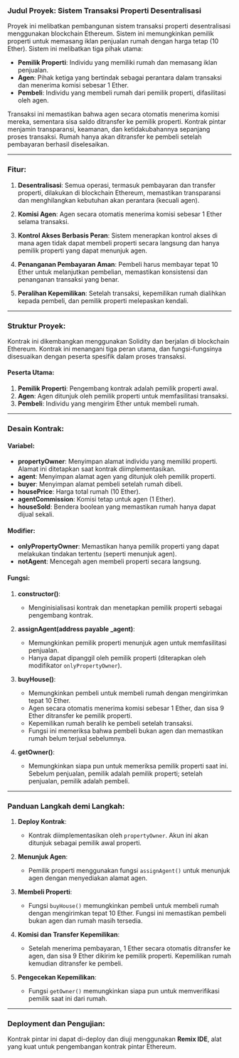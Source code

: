 ### Judul Proyek: Sistem Transaksi Properti Desentralisasi 

Proyek ini melibatkan pembangunan sistem transaksi properti desentralisasi menggunakan blockchain Ethereum. Sistem ini memungkinkan pemilik properti untuk memasang iklan penjualan rumah dengan harga tetap (10 Ether). Sistem ini melibatkan tiga pihak utama:
- **Pemilik Properti**: Individu yang memiliki rumah dan memasang iklan penjualan.
- **Agen**: Pihak ketiga yang bertindak sebagai perantara dalam transaksi dan menerima komisi sebesar 1 Ether.
- **Pembeli**: Individu yang membeli rumah dari pemilik properti, difasilitasi oleh agen.

Transaksi ini memastikan bahwa agen secara otomatis menerima komisi mereka, sementara sisa saldo ditransfer ke pemilik properti. Kontrak pintar menjamin transparansi, keamanan, dan ketidakubahannya sepanjang proses transaksi. Rumah hanya akan ditransfer ke pembeli setelah pembayaran berhasil diselesaikan.

---

### Fitur:

1. **Desentralisasi**: Semua operasi, termasuk pembayaran dan transfer properti, dilakukan di blockchain Ethereum, memastikan transparansi dan menghilangkan kebutuhan akan perantara (kecuali agen).  

2. **Komisi Agen**: Agen secara otomatis menerima komisi sebesar 1 Ether selama transaksi.  

3. **Kontrol Akses Berbasis Peran**: Sistem menerapkan kontrol akses di mana agen tidak dapat membeli properti secara langsung dan hanya pemilik properti yang dapat menunjuk agen.

4. **Penanganan Pembayaran Aman**: Pembeli harus membayar tepat 10 Ether untuk melanjutkan pembelian, memastikan konsistensi dan penanganan transaksi yang benar.

5. **Peralihan Kepemilikan**: Setelah transaksi, kepemilikan rumah dialihkan kepada pembeli, dan pemilik properti melepaskan kendali.

---

### Struktur Proyek:

Kontrak ini dikembangkan menggunakan Solidity dan berjalan di blockchain Ethereum. Kontrak ini menangani tiga peran utama, dan fungsi-fungsinya disesuaikan dengan peserta spesifik dalam proses transaksi.

#### Peserta Utama:
1. **Pemilik Properti**: Pengembang kontrak adalah pemilik properti awal.
2. **Agen**: Agen ditunjuk oleh pemilik properti untuk memfasilitasi transaksi.
3. **Pembeli**: Individu yang mengirim Ether untuk membeli rumah.

---

### Desain Kontrak:

#### Variabel:

- **propertyOwner**: Menyimpan alamat individu yang memiliki properti. Alamat ini ditetapkan saat kontrak diimplementasikan.
- **agent**: Menyimpan alamat agen yang ditunjuk oleh pemilik properti.
- **buyer**: Menyimpan alamat pembeli setelah rumah dibeli.
- **housePrice**: Harga total rumah (10 Ether).
- **agentCommission**: Komisi tetap untuk agen (1 Ether).
- **houseSold**: Bendera boolean yang memastikan rumah hanya dapat dijual sekali.

#### Modifier:

- **onlyPropertyOwner**: Memastikan hanya pemilik properti yang dapat melakukan tindakan tertentu (seperti menunjuk agen).
- **notAgent**: Mencegah agen membeli properti secara langsung.

#### Fungsi:

1. **constructor()**: 
   - Menginisialisasi kontrak dan menetapkan pemilik properti sebagai pengembang kontrak.

2. **assignAgent(address payable _agent)**:
   - Memungkinkan pemilik properti menunjuk agen untuk memfasilitasi penjualan.
   - Hanya dapat dipanggil oleh pemilik properti (diterapkan oleh modifikator `onlyPropertyOwner`).

3. **buyHouse()**:
   - Memungkinkan pembeli untuk membeli rumah dengan mengirimkan tepat 10 Ether.
   - Agen secara otomatis menerima komisi sebesar 1 Ether, dan sisa 9 Ether ditransfer ke pemilik properti.
   - Kepemilikan rumah beralih ke pembeli setelah transaksi.
   - Fungsi ini memeriksa bahwa pembeli bukan agen dan memastikan rumah belum terjual sebelumnya.

4. **getOwner()**:  
   - Memungkinkan siapa pun untuk memeriksa pemilik properti saat ini. Sebelum penjualan, pemilik adalah pemilik properti; setelah penjualan, pemilik adalah pembeli.

---

### Panduan Langkah demi Langkah:

1. **Deploy Kontrak**: 
   - Kontrak diimplementasikan oleh `propertyOwner`. Akun ini akan ditunjuk sebagai pemilik awal properti.  

2. **Menunjuk Agen**:  
   - Pemilik properti menggunakan fungsi `assignAgent()` untuk menunjuk agen dengan menyediakan alamat agen.  

3. **Membeli Properti**:
   - Fungsi `buyHouse()` memungkinkan pembeli untuk membeli rumah dengan mengirimkan tepat 10 Ether. Fungsi ini memastikan pembeli bukan agen dan rumah masih tersedia.  

4. **Komisi dan Transfer Kepemilikan**:  
   - Setelah menerima pembayaran, 1 Ether secara otomatis ditransfer ke agen, dan sisa 9 Ether dikirim ke pemilik properti. Kepemilikan rumah kemudian ditransfer ke pembeli.
   
5. **Pengecekan Kepemilikan**:  
   - Fungsi `getOwner()` memungkinkan siapa pun untuk memverifikasi pemilik saat ini dari rumah.

---

### Deployment dan Pengujian:

Kontrak pintar ini dapat di-deploy dan diuji menggunakan **Remix IDE**, alat yang kuat untuk pengembangan kontrak pintar Ethereum.
